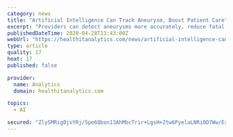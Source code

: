 ```yaml
---
category: news
title: "Artificial Intelligence Can Track Aneurysm, Boost Patient Care"
excerpt: "Providers can detect aneurysms more accurately, reduce fatal outcomes, and improve patient care with new artificial intelligence app."
publishedDateTime: 2020-04-28T13:43:00Z
webUrl: "https://healthitanalytics.com/news/artificial-intelligence-can-track-aneurysm-boost-patient-care"
type: article
quality: 17
heat: 17
published: false

provider:
  name: Analytics
  domain: healthitanalytics.com

topics:
  - AI

secured: "Zly5MRig0jvYRj/5pe6Qbon13AhMbcTrir+LgsH+Ztw6PyelaLNRi0D7Ww/ExziTgoWJepMpQGNryJ0FfwCj8gcG4HwGxxQwqe72UIpzjKucjCXScP1Uc7gkAz9jJ5XmDvu9kB3pZ0V0RNhxLF2C6mMSgq1VdEmm44naFQaRlDCM2BmRtzxUEYYkx0k4O8gDtgVoN1YUw9YolUbMIV5E8UivOVX/yMCB+0PcG2VpNPgDD0FfldnQvH/f58kbzIWTkeKkkbUTxeJezEW1QEcD396Z1FcK2ok6Scvh/B3zewJR2trUsi0+P2MTs45adBud9QUUEmAIIh8MXf5MbNfQdSL64Z14n5ElclYPammIDZVly/UrrPltXeImMwWUn1PvwgqwxInNxjEkL2/QhqSNaQcihRX22yXWTsnak7OAqcpLgswveiTgGBuU2MQtB5jq5tXeaNztmFZKmF/tjrlxM+n6Q8LUIIujhoc5Iklnnsw=;AHZidmJ8doQApdMCMu5UnQ=="
---
```


